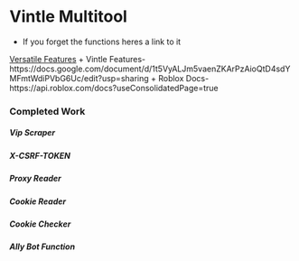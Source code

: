# Vintle Multitool

+ If you forget the functions heres a link to it
<html>
<a href="https://docs.google.com/document/d/1tOYnUcN3YKi3Bw0ADcCXxRKHxjQkQC1ndpUhHRpK1Oo/edit", target="blank">Versatile Features</a>
+ Vintle Features-https://docs.google.com/document/d/1t5VyALJm5vaenZKArPzAioQtD4sdYMFmtWdiPVbG6Uc/edit?usp=sharing
+ Roblox Docs-https://api.roblox.com/docs?useConsolidatedPage=true
 </html>
<html>
  <h3 style="color= green">Completed Work</h3>
  <h5>Vip Scraper</h5>
  <h5>X-CSRF-TOKEN</h5>
  <h5>Proxy Reader</h5>
  <h5>Cookie Reader</h5>
  <h5>Cookie Checker</h5>
  <h5>Ally Bot Function</h5>
</html>
